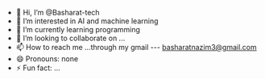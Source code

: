- 👋 Hi, I’m @Basharat-tech
- 👀 I’m interested in AI and machine learning
- 🌱 I’m currently learning programming
- 💞️ I’m looking to collaborate on ...
- 📫 How to reach me ...through my gmail --- basharatnazim3@gmail.com
- 😄 Pronouns: none
- ⚡ Fun fact: ...

<!---
Basharat-tech/Basharat-tech is a ✨ special ✨ repository because its `README.md` (this file) appears on your GitHub profile.
You can click the Preview link to take a look at your changes.
--->
